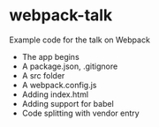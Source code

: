 # webpack-talk
Example code for the talk on Webpack

- The app begins
- A package.json, .gitignore
- A src folder
- A webpack.config.js
- Adding index.html
- Adding support for babel
- Code splitting with vendor entry
